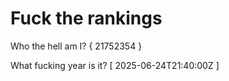 # Fuck the rankings

Who the hell am I?
{ 21752354 }

What fucking year is it?
[ 2025-06-24T21:40:00Z ]
